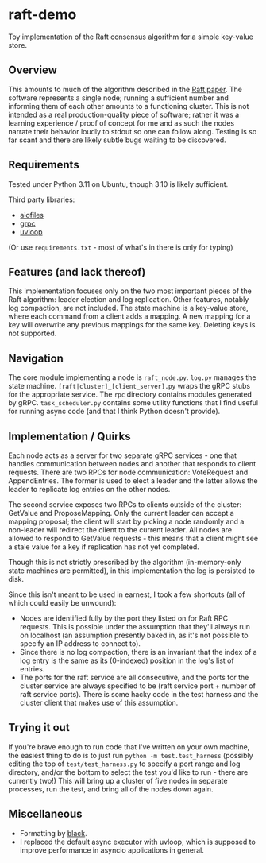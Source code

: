 # raft-demo
Toy implementation of the Raft consensus algorithm for a simple key-value store.

## Overview
This amounts to much of the algorithm described in the [Raft paper](https://raft.github.io/raft.pdf). The software represents a single node; running a sufficient number and informing them of each other amounts to a functioning cluster. This is not intended as a real production-quality piece of software; rather it was a learning experience / proof of concept for me and as such the nodes narrate their behavior loudly to stdout so one can follow along. Testing is so far scant and there are likely subtle bugs waiting to be discovered.

## Requirements
Tested under Python 3.11 on Ubuntu, though 3.10 is likely sufficient. 

Third party libraries:
- [aiofiles](https://pypi.org/project/aiofiles/)
- [grpc](https://grpc.io/docs/languages/python/quickstart/)
- [uvloop](https://pypi.org/project/uvloop/)

(Or use `requirements.txt` - most of what's in there is only for typing)

## Features (and lack thereof)

This implementation focuses only on the two most important pieces of the Raft algorithm: leader election and log replication. Other features, notably log compaction, are not included. The state machine is a key-value store, where each command from a client adds a mapping. A new mapping for a key will overwrite any previous mappings for the same key. Deleting keys is not supported.

## Navigation

The core module implementing a node is `raft_node.py`. `log.py` manages the state machine. `[raft|cluster]_[client_server].py` wraps the gRPC stubs for the appropriate service. The `rpc` directory contains modules generated by gRPC. `task_scheduler.py` contains some utility functions that I find useful for running async code (and that I think Python doesn't provide).

## Implementation / Quirks

Each node acts as a server for two separate gRPC services - one that handles communication between nodes and another that responds to client requests. There are two RPCs for node communication: VoteRequest and AppendEntries. The former is used to elect a leader and the latter allows the leader to replicate log entries on the other nodes.

The second service exposes two RPCs to clients outside of the cluster: GetValue and ProposeMapping. Only the current leader can accept a mapping proposal; the client will start by picking a node randomly and a non-leader will redirect the client to the current leader. All nodes are allowed to respond to GetValue requests - this means that a client might see a stale value for a key if replication has not yet completed.

Though this is not strictly prescribed by the algorithm (in-memory-only state machines are permitted), in this implementation the log is persisted to disk.

Since this isn't meant to be used in earnest, I took a few shortcuts (all of which could easily be unwound):

- Nodes are identified fully by the port they listed on for Raft RPC requests. This is possible under the assumption that they'll always run on localhost (an assumption presently baked in, as it's not possible to specify an IP address to connect to).
- Since there is no log compaction, there is an invariant that the index of a log entry is the same as its (0-indexed) position in the log's list of entries.
- The ports for the raft service are all consecutive, and the ports for the cluster service are always specified to be (raft service port + number of raft service ports). There is some hacky code in the test harness and the cluster client that makes use of this assumption.

## Trying it out

If you're brave enough to run code that I've written on your own machine, the easiest thing to do is to just run `python -m test.test_harness` (possibly editing the top of `test/test_harness.py` to specify a port range and log directory, and/or the bottom to select the test you'd like to run - there are currently two!) This will bring up a cluster of five nodes in separate processes, run the test, and bring all of the nodes down again.

## Miscellaneous

- Formatting by [black](https://pypi.org/project/black/).
- I replaced the default async executor with uvloop, which is supposed to improve performance in asyncio applications in general.
